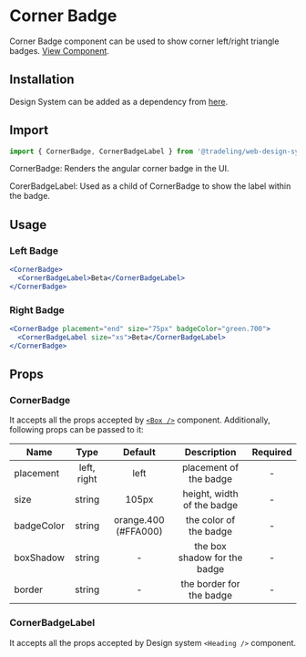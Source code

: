 # Corner Badge

Corner Badge component can be used to show corner left/right triangle badges.
[View Component](https://design-system.tradelingdev.com/?path=/story/corner-badge--corner-badge).

## Installation

Design System can be added as a dependency from
[here](https://github.com/tradeling/web-design-system-sdk/releases).

## Import

```jsx
import { CornerBadge, CornerBadgeLabel } from '@tradeling/web-design-system';
```

CornerBadge: Renders the angular corner badge in the UI.

CorerBadgeLabel: Used as a child of CornerBadge to show the label within the
badge.

## Usage

### Left Badge

```jsx
<CornerBadge>
  <CornerBadgeLabel>Beta</CornerBadgeLabel>
</CornerBadge>
```

### Right Badge

```jsx
<CornerBadge placement="end" size="75px" badgeColor="green.700">
  <CornerBadgeLabel size="xs">Beta</CornerBadgeLabel>
</CornerBadge>
```

## Props

### CornerBadge

It accepts all the props accepted by [`<Box />`](https://chakra-ui.com/box)
component. Additionally, following props can be passed to it:

| Name       |    Type     |       Default        |         Description          | Required |
| ---------- | :---------: | :------------------: | :--------------------------: | :------: |
| placement  | left, right |         left         |    placement of the badge    |    -     |
| size       |   string    |        105px         |  height, width of the badge  |    -     |
| badgeColor |   string    | orange.400 (#FFA000) |    the color of the badge    |    -     |
| boxShadow  |   string    |          -           | the box shadow for the badge |    -     |
| border     |   string    |          -           |   the border for the badge   |    -     |

### CornerBadgeLabel

It accepts all the props accepted by Design system `<Heading />` component.

